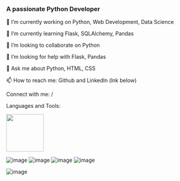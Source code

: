 ### A passionate Python Developer
🔭 I’m currently working on Python, Web Development, Data Science

🌱 I’m currently learning Flask, SQLAlchemy, Pandas

👯 I’m looking to collaborate on Python

🤝 I’m looking for help with Flask, Pandas

💬 Ask me about Python, HTML, CSS

📫 How to reach me: Github and LinkedIn (lnk below)

Connect with me:
/

Languages and Tools:

<img src="https://user-images.githubusercontent.com/90317417/234561252-0f0c6f8e-3fbc-4c9f-975d-c1e07621f830.png" width="100" height="100">

![image](https://user-images.githubusercontent.com/90317417/234561252-0f0c6f8e-3fbc-4c9f-975d-c1e07621f830.png) ![image](https://user-images.githubusercontent.com/90317417/234561435-77b6e993-5384-4a9e-88ea-48603731b75a.png) ![image](https://user-images.githubusercontent.com/90317417/234561582-35ee7d0f-55ff-41b0-957b-15fe3c9bb87b.png) ![image](https://user-images.githubusercontent.com/90317417/234561615-649d551f-dabc-4aca-8f3b-6a4c2cbff2a6.png)

![image](https://user-images.githubusercontent.com/90317417/234561252-0f0c6f8e-3fbc-4c9f-975d-c1e07621f830.png)
<!--
**FraneCal/FraneCal** is a ✨ _special_ ✨ repository because its `README.md` (this file) appears on your GitHub profile.

Here are some ideas to get you started:

- 🔭 I’m currently working on ...
- 🌱 I’m currently learning ...
- 👯 I’m looking to collaborate on ...
- 🤔 I’m looking for help with ...
- 💬 Ask me about ...
- 📫 How to reach me: ...
- 😄 Pronouns: ...
- ⚡ Fun fact: ...
-->
